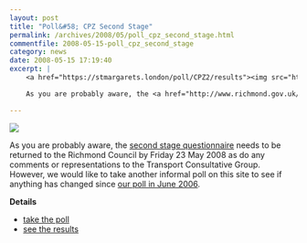 ```yaml
---
layout: post
title: "Poll&#58; CPZ Second Stage"
permalink: /archives/2008/05/poll_cpz_second_stage.html
commentfile: 2008-05-15-poll_cpz_second_stage
category: news
date: 2008-05-15 17:19:40
excerpt: |
    <a href="https://stmargarets.london/poll/CPZ2/results"><img src="https://stmargarets.london/cgi-bin/poll.cgi?pollname=CPZ2&action=image" class="right" /></a>

    As you are probably aware, the <a href="http://www.richmond.gov.uk/home/transport_and_streets/motor_vehicles_roads_and_parking/parking/controlled_parking_zones/controlled_parking_zone_consultations/st_margarets_cpz_consultation.htm">second stage questionnaire</a> needs to be returned to the Richmond Council by Friday 23 May 2008 as do any comments or representations to the Transport Consultative Group.  However, we would like to take another informal poll on this site to see if anything has changed since <a href="https://stmargarets.london/archives/2007/06/cpz_poll_thoughts.html.">our poll in June 2006</a>

---
```


<a href="https://stmargarets.london/poll/CPZ2/results"><img src="https://stmargarets.london/cgi-bin/poll.cgi?pollname=CPZ2&action=image" class="right" /></a>

As you are probably aware, the [second stage questionnaire](http://www.richmond.gov.uk/home/transport_and_streets/motor_vehicles_roads_and_parking/parking/controlled_parking_zones/controlled_parking_zone_consultations/st_margarets_cpz_consultation.htm) needs to be returned to the Richmond Council by Friday 23 May 2008 as do any comments or representations to the Transport Consultative Group. However, we would like to take another informal poll on this site to see if anything has changed since [our poll in June 2006](https://stmargarets.london/archives/2007/06/cpz_poll_thoughts.html).

**Details**

-   [take the poll](https://stmargarets.london/poll/CPZ2)
-   [see the results](https://stmargarets.london/poll/CPZ2/results)
